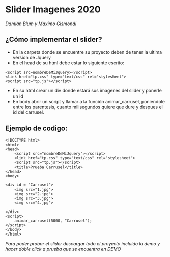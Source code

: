 # Slider Imagenes 2020
_Damian Blum y Maximo Gismondi_
## ¿Cómo implementar el slider? 
* En la carpeta donde se encuentre su proyecto deben de tener la ultima version de Jquery 
* En el head de su html debe estar lo siguiente escrito: 
```
<script src=nombreDeMiJquery></script>
<link href="tp.css" type="text/css" rel="stylesheet">
<script src="tp.js"></script> 
```
* En su html crear un div donde estará sus imagenes del slider y ponerle un id 
* En body abrir un script y llamar a la función animar_carrusel, poniendole entre los parentesis, cuanto milisegundos quiere que dure y despues el id del carrusel. 
## Ejemplo de codigo:
```
<!DOCTYPE html>
<html>
<head>
	<script src="nombreDeMiJquery"></script>
	<link href="tp.css" type="text/css" rel="stylesheet">
	<script src="tp.js"></script>
	<title>Prueba Carrusel</title>
</head>
<body>

<div id = "Carrusel">
	<img src="1.jpg">
	<img src="2.jpg">
	<img src="3.jpg">
	<img src="4.jpg">

</div>
<script>
	animar_carrusel(5000, "Carrusel");
</script>
</body>
</html>
```

_Para poder probar el slider descargar todo el proyecto incluido la demo y hacer doble click a prueba que se encuentra en DEMO_
